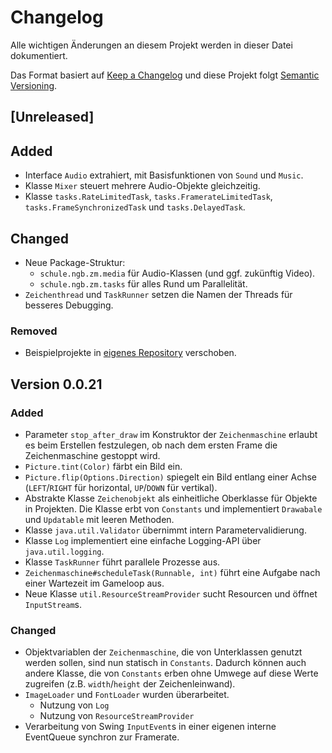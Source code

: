 # Changelog
Alle wichtigen Änderungen an diesem Projekt werden in dieser Datei dokumentiert.

Das Format basiert auf [Keep a Changelog](https://keepachangelog.com/de/1.0.0/)
und diese Projekt folgt [Semantic Versioning](https://semver.org/spec/v2.0.0.html).

## [Unreleased]

## Added
- Interface `Audio` extrahiert, mit Basisfunktionen von `Sound` und `Music`.
- Klasse `Mixer` steuert mehrere Audio-Objekte gleichzeitig. 
- Klasse `tasks.RateLimitedTask`, `tasks.FramerateLimitedTask`, `tasks.FrameSynchronizedTask` und `tasks.DelayedTask`. 

## Changed
- Neue Package-Struktur:
  - `schule.ngb.zm.media` für Audio-Klassen (und ggf. zukünftig Video).
  - `schule.ngb.zm.tasks` für alles Rund um Parallelität.
- `Zeichenthread` und `TaskRunner` setzen die Namen der Threads für besseres Debugging.

### Removed
- Beispielprojekte in [eigenes Repository](https://github.com/jneug/zeichenmaschine-examples) verschoben.

## Version 0.0.21

### Added
- Parameter `stop_after_draw` im Konstruktor der `Zeichenmaschine` erlaubt es beim Erstellen festzulegen, ob nach dem ersten Frame die Zeichenmaschine gestoppt wird.
- `Picture.tint(Color)` färbt ein Bild ein.
- `Picture.flip(Options.Direction)` spiegelt ein Bild entlang einer Achse (`LEFT`/`RIGHT` für horizontal, `UP`/`DOWN` für vertikal).
- Abstrakte Klasse `Zeichenobjekt` als einheitliche Oberklasse für Objekte in Projekten. Die Klasse erbt von `Constants` und implementiert `Drawabale` und `Updatable` mit leeren Methoden.
- Klasse `java.util.Validator` übernimmt intern Parametervalidierung.
- Klasse `Log` implementiert eine einfache Logging-API über `java.util.logging`.
- Klasse `TaskRunner` führt parallele Prozesse aus.
- `Zeichenmaschine#scheduleTask(Runnable, int)` führt eine Aufgabe nach einer Wartezeit im Gameloop aus.
- Neue Klasse `util.ResourceStreamProvider` sucht Resourcen und öffnet `InputStream`s.

### Changed
- Objektvariablen der `Zeichenmaschine`, die von Unterklassen genutzt werden sollen, sind nun statisch in `Constants`. Dadurch können auch andere Klasse, die von `Constants` erben ohne Umwege auf diese Werte zugreifen (z.B. `width`/`height` der Zeichenleinwand).
- `ImageLoader` und `FontLoader` wurden überarbeitet.
  - Nutzung von `Log`
  - Nutzung von `ResourceStreamProvider`
- Verarbeitung von Swing `InputEvent`s in einer eigenen interne EventQueue synchron zur Framerate.
